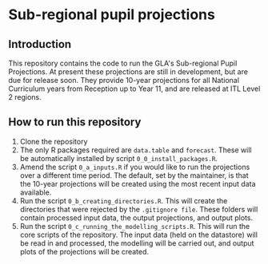 # Sub-regional pupil projections

## Introduction
This repository contains the code to run the GLA's Sub-regional Pupil Projections. At present these projections are still in development, but are due for release soon. They provide 10-year projections for all National Curriculum years from Reception up to Year 11, and are released at ITL Level 2 regions.  

## How to run this repository
1. Clone the repository
2. The only R packages required are `data.table` and `forecast`. These will be automatically installed by script `0_0_install_packages.R`.
3. Amend the script `0_a_inputs.R` if you would like to run the projections over a different time period. The default, set by the maintainer, is that the 10-year projections will be created using the most recent input data available.
4. Run the script `0_b_creating_directories.R`. This will create the directories that were rejected by the `.gitignore file`. These folders will contain processed input data, the output projections, and output plots.
5. Run the script `0_c_running_the_modelling_scripts.R`. This will run the core scripts of the repository. The input data (held on the datastore) will be read in and processed, the modelling will be carried out, and output plots of the projections will be created.
